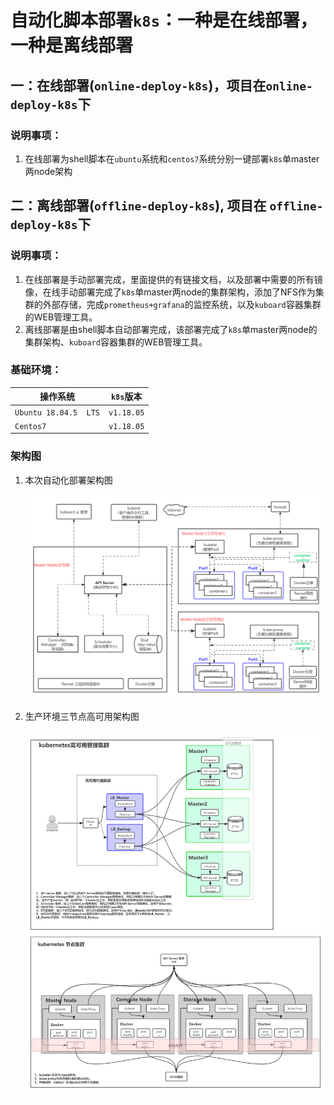 # 自动化脚本部署`k8s`：一种是在线部署，一种是离线部署



## 一：在线部署(`online-deploy-k8s`)，项目在`online-deploy-k8s`下

### 说明事项：

1. 在线部署为shell脚本在`ubuntu`系统和`centos7`系统分别一键部署`k8s`单master两node架构





## 二：离线部署(`offline-deploy-k8s`), 项目在 `offline-deploy-k8s`下

### 说明事项：

1. 在线部署是手动部署完成，里面提供的有链接文档，以及部署中需要的所有镜像，在线手动部署完成了`k8s`单master两node的集群架构，添加了NFS作为集群的外部存储，完成`prometheus+grafana`的监控系统，以及`kuboard`容器集群的WEB管理工具。
2. 离线部署是由shell脚本自动部署完成，该部署完成了`k8s`单master两node的集群架构、`kuboard`容器集群的WEB管理工具。



### **基础环境：**

| 操作系统              | `k8s`版本  |
| --------------------- | ---------- |
| `Ubuntu 18.04.5  LTS` | `v1.18.05` |
| `Centos7`             | `v1.18.05` |





### **架构图**

1. 本次自动化部署架构图

   ![](./1.png)

2. 生产环境三节点高可用架构图

   ![](./HA.png)